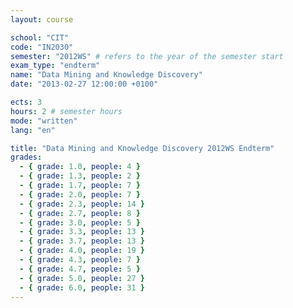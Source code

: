 ```yaml
---
layout: course

school: "CIT"
code: "IN2030"
semester: "2012WS" # refers to the year of the semester start
exam_type: "endterm"
name: "Data Mining and Knowledge Discovery"
date: "2013-02-27 12:00:00 +0100"

ects: 3
hours: 2 # semester hours
mode: "written"
lang: "en"

title: "Data Mining and Knowledge Discovery 2012WS Endterm"
grades:
  - { grade: 1.0, people: 4 }
  - { grade: 1.3, people: 2 }
  - { grade: 1.7, people: 7 }
  - { grade: 2.0, people: 7 }
  - { grade: 2.3, people: 14 }
  - { grade: 2.7, people: 8 }
  - { grade: 3.0, people: 5 }
  - { grade: 3.3, people: 13 }
  - { grade: 3.7, people: 13 }
  - { grade: 4.0, people: 19 }
  - { grade: 4.3, people: 7 }
  - { grade: 4.7, people: 5 }
  - { grade: 5.0, people: 27 }
  - { grade: 6.0, people: 31 }
---
```

